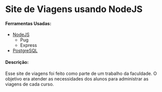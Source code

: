 # Site de Viagens usando NodeJS
#### Ferramentas Usadas:
- [NodeJS](http://https://nodejs.org/en/ "NodeJS")
	- Pug
	- Express
- [PostgreSQL](http://https://www.postgresql.org/ "PostgreSQL")

#### Descrição:
Esse site de viagens foi feito como parte de um trabalho da faculdade. O objetivo era atender as necessidades dos alunos para administrar as viagens de cada curso.
